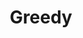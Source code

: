 ---
layout: tag
permalink: /tags/greedy/
taxonomy: Greedy
title: "Greedy"

author_profile: true
sidebar:
  nav: "docs"
---